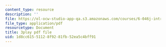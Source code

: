 ```yaml
---
content_type: resource
description: ''
file: https://ol-ocw-studio-app-qa.s3.amazonaws.com/courses/6-046j-introduction-to-algorithms-sma-5503-fall-2005/1d8cc61551128f9281fb52ea5c4bff91_FPEMBWg_WlY.pdf
file_type: application/pdf
resourcetype: Document
title: 3play pdf file
uid: 1d8cc615-5112-8f92-81fb-52ea5c4bff91
---
```

